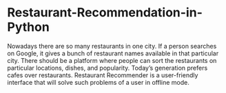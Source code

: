 # Restaurant-Recommendation-in-Python
Nowadays there are so many restaurants in one city. If a person searches on Google, it gives a bunch of restaurant names available in that particular city.
There should be a platform where people can sort the restaurants on particular locations, dishes, and popularity.
Today’s generation prefers cafes over restaurants. Restaurant Recommender is a user-friendly interface that will solve such problems of a user in offline mode.
